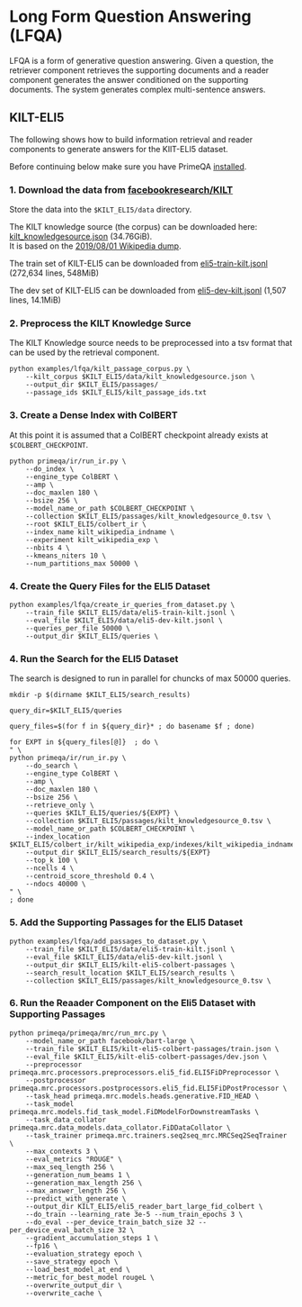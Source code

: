 
# Long Form Question Answering (LFQA)

LFQA is a form of generative question answering. Given a question,  the retriever component retrieves the supporting documents and a reader component generates the answer conditioned on the supporting documents.  The system generates complex multi-sentence answers. 

## KILT-ELI5

The following shows how to build information retrieval and reader components to generate answers for the KIlT-ELI5 dataset.

Before continuing below make sure you have PrimeQA [installed](https://primeqa.github.io/primeqa/installation.html).

### 1. Download the data from [facebookresearch/KILT](https://github.com/facebookresearch/KILT) 


 Store the data into the `$KILT_ELI5/data` directory.

The KILT knowledge source (the corpus) can be downloaded here: [kilt_knowledgesource.json](http://dl.fbaipublicfiles.com/KILT/kilt_knowledgesource.json) (34.76GiB).<br>
It is based on the [2019/08/01 Wikipedia dump](http://dl.fbaipublicfiles.com/BLINK/enwiki-pages-articles.xml.bz2).<br>

The train set of KILT-ELI5 can be downloaded from [eli5-train-kilt.jsonl](http://dl.fbaipublicfiles.com/KILT/eli5-train-kilt.jsonl) (272,634 lines, 548MiB) 

The dev set of KILT-ELI5 can be downloaded from [eli5-dev-kilt.jsonl](http://dl.fbaipublicfiles.com/KILT/eli5-dev-kilt.jsonl) (1,507 lines, 14.1MiB) 

### 2. Preprocess the KILT Knowledge Surce

The KILT Knowledge source needs to be preprocessed into a tsv format that can be used by the retrieval component.

```
python examples/lfqa/kilt_passage_corpus.py \
    --kilt_corpus $KILT_ELI5/data/kilt_knowledgesource.json \
    --output_dir $KILT_ELI5/passages/ 
    --passage_ids $KILT_ELI5/kilt_passage_ids.txt
```

### 3. Create a Dense Index with ColBERT

At this point it is assumed that a ColBERT checkpoint already exists at `$COLBERT_CHECKPOINT`.

```
python primeqa/ir/run_ir.py \
    --do_index \
    --engine_type ColBERT \
    --amp \
    --doc_maxlen 180 \
    --bsize 256 \
    --model_name_or_path $COLBERT_CHECKPOINT \
    --collection $KILT_ELI5/passages/kilt_knowledgesource_0.tsv \
    --root $KILT_ELI5/colbert_ir \
    --index_name kilt_wikipedia_indname \
    --experiment kilt_wikipedia_exp \
    --nbits 4 \
    --kmeans_niters 10 \
    --num_partitions_max 50000 \
```

### 4. Create the Query Files for the ELI5 Dataset

```
python examples/lfqa/create_ir_queries_from_dataset.py \
    --train_file $KILT_ELI5/data/eli5-train-kilt.jsonl \
    --eval_file $KILT_ELI5/data/eli5-dev-kilt.jsonl \
    --queries_per_file 50000 \
    --output_dir $KILT_ELI5/queries \
```

### 4. Run the Search for the ELI5 Dataset

The search is designed to run in parallel for chuncks of max 50000 queries. 

```
mkdir -p $(dirname $KILT_ELI5/search_results)

query_dir=$KILT_ELI5/queries

query_files=$(for f in ${query_dir}* ; do basename $f ; done)

for EXPT in ${query_files[@]}  ; do \
" \
python primeqa/ir/run_ir.py \
    --do_search \
    --engine_type ColBERT \
    --amp \
    --doc_maxlen 180 \
    --bsize 256 \
    --retrieve_only \
    --queries $KILT_ELI5/queries/${EXPT} \
    --collection $KILT_ELI5/passages/kilt_knowledgesource_0.tsv \
    --model_name_or_path $COLBERT_CHECKPOINT \
    --index_location $KILT_ELI5/colbert_ir/kilt_wikipedia_exp/indexes/kilt_wikipedia_indname 
    --output_dir $KILT_ELI5/search_results/${EXPT}
    --top_k 100 \
    --ncells 4 \
    --centroid_score_threshold 0.4 \
    --ndocs 40000 \
" \
; done
```

### 5. Add the Supporting Passages for the ELI5 Dataset

```
python examples/lfqa/add_passages_to_dataset.py \
    --train_file $KILT_ELI5/data/eli5-train-kilt.jsonl \
    --eval_file $KILT_ELI5/data/eli5-dev-kilt.jsonl \
    --output_dir $KILT_ELI5/kilt-eli5-colbert-passages \
    --search_result_location $KILT_ELI5/search_results \
    --collection $KILT_ELI5/passages/kilt_knowledgesource_0.tsv \
```

### 6. Run the Reaader Component on the Eli5 Dataset with Supporting Passages

```
python primeqa/primeqa/mrc/run_mrc.py \
    --model_name_or_path facebook/bart-large \
    --train_file $KILT_ELI5/kilt-eli5-colbert-passages/train.json \
    --eval_file $KILT_ELI5/kilt-eli5-colbert-passages/dev.json \
    --preprocessor primeqa.mrc.processors.preprocessors.eli5_fid.ELI5FiDPreprocessor \
    --postprocessor primeqa.mrc.processors.postprocessors.eli5_fid.ELI5FiDPostProcessor \
    --task_head primeqa.mrc.models.heads.generative.FID_HEAD \
    --task_model primeqa.mrc.models.fid_task_model.FiDModelForDownstreamTasks \
    --task_data_collator primeqa.mrc.data_models.data_collator.FiDDataCollator \
    --task_trainer primeqa.mrc.trainers.seq2seq_mrc.MRCSeq2SeqTrainer \
    --max_contexts 3 \
    --eval_metrics "ROUGE" \
    --max_seq_length 256 \
    --generation_num_beams 1 \
    --generation_max_length 256 \
    --max_answer_length 256 \
    --predict_with_generate \
    --output_dir KILT_ELI5/eli5_reader_bart_large_fid_colbert \
    --do_train --learning_rate 3e-5 --num_train_epochs 3 \
    --do_eval --per_device_train_batch_size 32 --per_device_eval_batch_size 32 \
    --gradient_accumulation_steps 1 \
    --fp16 \
    --evaluation_strategy epoch \
    --save_strategy epoch \
    --load_best_model_at_end \
    --metric_for_best_model rougeL \
    --overwrite_output_dir \
    --overwrite_cache \
```